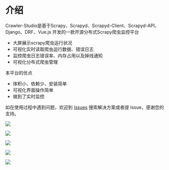 # 介绍

Crawler-Studio是基于Scrapy、Scrapyd、Scrapyd-Client、Scrapyd-API、Django、DRF、Vue.js 开发的一款开源分布式Scrapy爬虫监控平台

- 大屏展示scrapy爬虫运行状况
- 可视化实时读取爬虫运行数据、错误日志
- 监控爬虫日志错误率、内存占用以及掉线通知
- 可视化分布式爬虫管理

本平台的优点
- 体积小、依赖少、安装简单
- 可视化界面操作简单
- 做到了实时监控

如在使用过程中遇到问题，欢迎到 [Issues](https://github.com/crawler-studio/crawler-studio/issuess) 搜索解决方案或者提 Issue，感谢您的支持。

![](https://tva1.sinaimg.cn/large/008vxvgGgy1h88cfhw9qbj31h20u00wi.jpg)

![](https://tva1.sinaimg.cn/large/008vxvgGgy1h88ehdzutqj31tl0u0n0x.jpg)

![](https://tva1.sinaimg.cn/large/008vxvgGgy1h88ei49ornj31xs0u0790.jpg)

![](https://tva1.sinaimg.cn/large/008vxvgGgy1h88eijzlbfj31xu0u0tff.jpg)

![](https://tva1.sinaimg.cn/large/008vxvgGgy1h88ej6wma6j31p70u0adu.jpg)